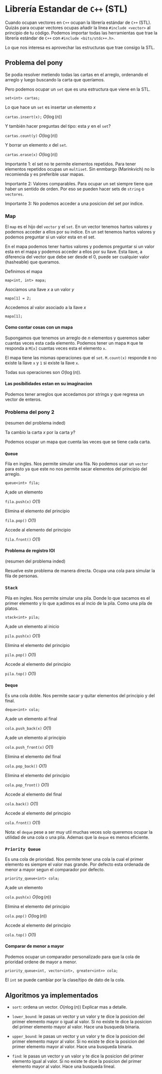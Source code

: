 # Librería Estandar de `C++` (STL)

Cuando ocupan vectores en `C++` ocupan la librería estándar de `C++` (STL). Quizás para ocupar vectores ocupas añadir la línea `#include <vector>` al principio de tu código. Podemos importar todas las herramientas que trae la librería estándar de `C++` con `#include <bits/stdc++.h>`.

Lo que nos interesa es aprovechar las estructuras que trae consigo la STL.

## Problema del pony

<!-- (resumen del problema inded) -->

Se podia resolver metiendo todas las cartas en el arreglo, ordenando el arreglo y luego buscando la carta que queríamos.

Pero podemos ocupar un `set` que es una estructura que viene en la STL.

`set<int> cartas;`

Lo que hace un `set` es insertar un elemento $x$

`cartas.insert(x);` $O(\log(n))$

Y también hacer preguntas del tipo: esta $y$ en el `set`?

`cartas.count(y)` $O(\log(n))$

Y borrar un elemento $x$ del `set`.

`cartas.erase(x)` $O(\log(n))$

Importante 1: el set no te permite elementos repetidos. Para tener elementos repetidos ocupas un `multiset`. Sin enmbargo (Marinkvich) no lo recomienda y es preferible usar mapas.

Importante 2: Valores comparables. Para ocupar un set siempre tiene que haber un sentido de orden. Por eso se pueden hacer sets de `string` o `vectores`.

Importante 3: No podemos acceder a una posicion del set por indice.

### Map

El `map` es el hijo del `vector` y el `set`. En un vector tenemos hartos valores y podemos acceder a ellos por su indice. En un set tenemos hartos valores y podemos preguntar si un valor esta en el set.

En el mapa podemos tener hartos valores y podemos preguntar si un valor esta en el mapa y podemos acceder a ellos por su llave. Esta llave, a diferencia del vector que debe ser desde el $0$, puede ser cualquier valor (hasheable) que queramos.

Definimos el mapa

`map<int, int> mapa;`

Asociamos una llave $x$ a un valor $y$

`mapa[1] = 2;`

Accedemos al valor asociado a la llave $x$

`mapa[1];`

#### Como contar cosas con un mapa

Supongamos que tenemos un arreglo de $n$ elementos y queremos saber cuantas veces esta cada elemento. Podemos tener un mapa `M` que te responda a `M[x]` cuantas veces esta el elemento `x`.

El mapa tiene las mismas operaciones que el `set`. `M.count(x)` responde `0` no existe la llave `x` y `1` si existe la llave `x`.

Todas sus operaciones son $O(\log(n))$.

#### Las posibilidades estan en su imaginacion

Podemos tener arreglos que accedamos por strings y que regresa un vector de enteros.

### Problema del pony 2

(resumen del problema inded)

Ta cambio la carta $x$ por la carta $y$?

Podemos ocupar un mapa que cuenta las veces que se tiene cada carta.

### `Queue`

Fila en ingles. Nos permite simular una fila. No podemos usar un `vector` para esto ya que este no nos permite sacar elementos del principio del arreglo.

`queue<int> fila;`

A;ade un elemento

`fila.push(x)` $O(1)$

Elimina el elemento del principio

`fila.pop()` $O(1)$

Accede al elemento del principio

`fila.front()` $O(1)$

#### Problema de registro IOI

(resumen del problema inded)

Resuelve este problema de manera directa. Ocupa una cola para simular la fila de personas.

### `Stack`

Pila en ingles. Nos permite simular una pila. Donde lo que sacamos es el primer elemento y lo que a;adimos es al incio de la pila. Como una pila de platos.

`stack<int> pila;`

A;ade un elemento al inicio

`pila.push(x)` $O(1)$

Elimina el elemento del principio

`pila.pop()` $O(1)$

Accede al elemento del principio

`pila.top()` $O(1)$

### `Deque`

Es una cola doble. Nos permite sacar y quitar elementos del principio y del final.

`deque<int> cola;`

A;ade un elemento al final

`cola.push_back(x)` $O(1)$

A;ade un elemento al principio

`cola.push_front(x)` $O(1)$

Elimina el elemento del final

`cola.pop_back()` $O(1)$

Elimina el elemento del principio

`cola.pop_front()` $O(1)$

Accede al elemento del final

`cola.back()` $O(1)$

Accede al elemento del principio

`cola.front()` $O(1)$

Nota: el `deque` pese a ser muy util muchas veces solo queremos ocupar la utilidad de una cola o una pila. Ademas que la `deque` es menos eficiente.

### `Priority Queue`

Es una cola de prioridad. Nos permite tener una cola la cual el primer elemento es siempre el valor mas grande. Por defecto esta ordenada de menor a mayor segun el comparador por defecto.

`priority_queue<int> cola;`

A;ade un elemento

`cola.push(x)` $O(\log(n))$

Elimina el elemento del principio

`cola.pop()` $O(\log(n))$

Accede al elemento del principio

`cola.top()` $O(1)$

#### Comparar de menor a mayor

Podemos ocupar un comparador personalizado para que la cola de prioridad ordene de mayor a menor.

`priority_queue<int, vector<int>, greater<int>> cola;`

El `int` se puede cambiar por la clase/tipo de dato de la cola.

## Algoritmos ya implementados

- `sort`: ordena un vector. $O(n\log(n))$ Explicar mas a detalle.

- `lower_bound`: le pasas un vector y un valor y te dice la posicion del primer elemento mayor o igual al valor. Si no existe te dice la posicion del primer elemento mayor al valor. Hace una busqueda binaria.

- `upper_bound`: le pasas un vector y un valor y te dice la posicion del primer elemento mayor al valor. Si no existe te dice la posicion del primer elemento mayor al valor. Hace una busqueda binaria.

- `find`: le pasas un vector y un valor y te dice la posicion del primer elemento igual al valor. Si no existe te dice la posicion del primer elemento mayor al valor. Hace una busqueda lineal.
